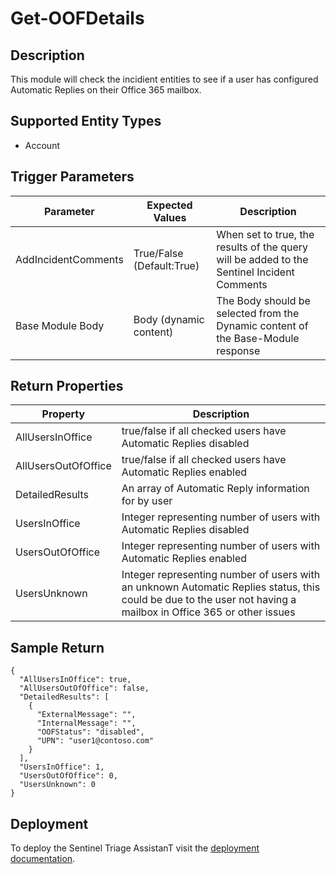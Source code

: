 # Get-OOFDetails

## Description
This module will check the incidient entities to see if a user has configured Automatic Replies on their Office 365 mailbox.

## Supported Entity Types
* Account

## Trigger Parameters

|Parameter|Expected Values|Description|
|---|---|---|
|AddIncidentComments|True/False (Default:True)|When set to true, the results of the query will be added to the Sentinel Incident Comments|
|Base Module Body|Body (dynamic content)|The Body should be selected from the Dynamic content of the Base-Module response|

## Return Properties

|Property|Description|
|---|---|
|AllUsersInOffice|true/false if all checked users have Automatic Replies disabled|
|AllUsersOutOfOffice|true/false if all checked users have Automatic Replies enabled|
|DetailedResults|An array of Automatic Reply information for by user|
|UsersInOffice|Integer representing number of users with Automatic Replies disabled|
|UsersOutOfOffice|Integer representing number of users with Automatic Replies enabled|
|UsersUnknown|Integer representing number of users with an unknown Automatic Replies status, this could be due to the user not having a mailbox in Office 365 or other issues|

## Sample Return

```
{
  "AllUsersInOffice": true,
  "AllUsersOutOfOffice": false,
  "DetailedResults": [
    {
      "ExternalMessage": "",
      "InternalMessage": "",
      "OOFStatus": "disabled",
      "UPN": "user1@contoso.com"
    }
  ],
  "UsersInOffice": 1,
  "UsersOutOfOffice": 0,
  "UsersUnknown": 0
}
```

## Deployment

To deploy the Sentinel Triage AssistanT visit the [deployment documentation](/Docs/deployment.md).